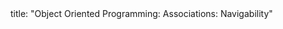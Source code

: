 <frontmatter>
title: "Object Oriented Programming: Associations: Navigability"
</frontmatter>

<include src="unit-inPage-asFlat.md" boilerplate />